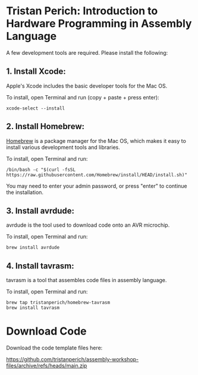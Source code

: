 # Tristan Perich: Introduction to Hardware Programming in Assembly Language

A few development tools are required. Please install the following:

## 1. Install Xcode:
Apple's Xcode includes the basic developer tools for the Mac OS.

To install, open Terminal and run (copy + paste + press enter):
```
xcode-select --install
```

## 2. Install Homebrew:
[Homebrew](https://brew.sh) is a package manager for the Mac OS, which makes it easy to install various development tools and libraries.

To install, open Terminal and run:
```
/bin/bash -c "$(curl -fsSL https://raw.githubusercontent.com/Homebrew/install/HEAD/install.sh)"
```

You may need to enter your admin password, or press "enter" to continue the installation.

## 3. Install avrdude:
avrdude is the tool used to download code onto an AVR microchip.

To install, open Terminal and run:
```
brew install avrdude
```


## 4. Install tavrasm:
tavrasm is a tool that assembles code files in assembly language.

To install, open Terminal and run:

```
brew tap tristanperich/homebrew-tavrasm
brew install tavrasm
```

# Download Code
Download the code template files here:

https://github.com/tristanperich/assembly-workshop-files/archive/refs/heads/main.zip
